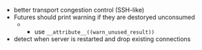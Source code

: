 
* better transport congestion control (SSH-like)
* Futures should print warning if they are destoryed unconsumed
  * + use `__attribute__((warn_unused_result))`
* detect when server is restarted and drop existing connections
